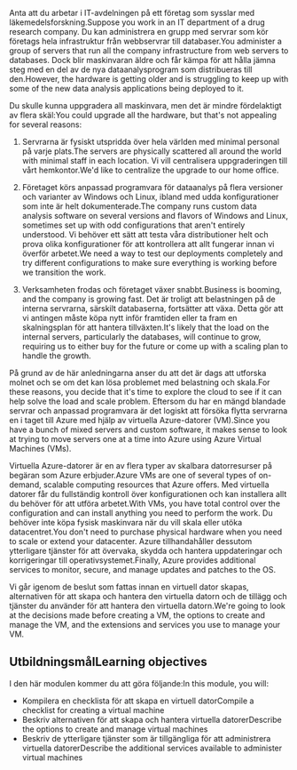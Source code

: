 <span data-ttu-id="07d17-101">Anta att du arbetar i IT-avdelningen på ett företag som sysslar med läkemedelsforskning.</span><span class="sxs-lookup"><span data-stu-id="07d17-101">Suppose you work in an IT department of a drug research company.</span></span> <span data-ttu-id="07d17-102">Du kan administrera en grupp med servrar som kör företags hela infrastruktur från webbservrar till databaser.</span><span class="sxs-lookup"><span data-stu-id="07d17-102">You administer a group of servers that run all the company infrastructure from web servers to databases.</span></span> <span data-ttu-id="07d17-103">Dock blir maskinvaran äldre och får kämpa för att hålla jämna steg med en del av de nya dataanalysprogram som distribueras till den.</span><span class="sxs-lookup"><span data-stu-id="07d17-103">However, the hardware is getting older and is struggling to keep up with some of the new data analysis applications being deployed to it.</span></span>

<span data-ttu-id="07d17-104">Du skulle kunna uppgradera all maskinvara, men det är mindre fördelaktigt av flera skäl:</span><span class="sxs-lookup"><span data-stu-id="07d17-104">You could upgrade all the hardware, but that's not appealing for several reasons:</span></span>

1. <span data-ttu-id="07d17-105">Servrarna är fysiskt utspridda över hela världen med minimal personal på varje plats.</span><span class="sxs-lookup"><span data-stu-id="07d17-105">The servers are physically scattered all around the world with minimal staff in each location.</span></span> <span data-ttu-id="07d17-106">Vi vill centralisera uppgraderingen till vårt hemkontor.</span><span class="sxs-lookup"><span data-stu-id="07d17-106">We'd like to centralize the upgrade to our home office.</span></span>

1. <span data-ttu-id="07d17-107">Företaget körs anpassad programvara för dataanalys på flera versioner och varianter av Windows och Linux, ibland med udda konfigurationer som inte är helt dokumenterade.</span><span class="sxs-lookup"><span data-stu-id="07d17-107">The company runs custom data analysis software on several versions and flavors of Windows and Linux, sometimes set up with odd configurations that aren't entirely understood.</span></span> <span data-ttu-id="07d17-108">Vi behöver ett sätt att testa våra distributioner helt och prova olika konfigurationer för att kontrollera att allt fungerar innan vi överför arbetet.</span><span class="sxs-lookup"><span data-stu-id="07d17-108">We need a way to test our deployments completely and try different configurations to make sure everything is working before we transition the work.</span></span>

1. <span data-ttu-id="07d17-109">Verksamheten frodas och företaget växer snabbt.</span><span class="sxs-lookup"><span data-stu-id="07d17-109">Business is booming, and the company is growing fast.</span></span> <span data-ttu-id="07d17-110">Det är troligt att belastningen på de interna servrarna, särskilt databaserna, fortsätter att växa. Detta gör att vi antingen måste köpa nytt inför framtiden eller ta fram en skalningsplan för att hantera tillväxten.</span><span class="sxs-lookup"><span data-stu-id="07d17-110">It's likely that the load on the internal servers, particularly the databases, will continue to grow, requiring us to either buy for the future or come up with a scaling plan to handle the growth.</span></span>

<span data-ttu-id="07d17-111">På grund av de här anledningarna anser du att det är dags att utforska molnet och se om det kan lösa problemet med belastning och skala.</span><span class="sxs-lookup"><span data-stu-id="07d17-111">For these reasons, you decide that it's time to explore the cloud to see if it can help solve the load and scale problem.</span></span> <span data-ttu-id="07d17-112">Eftersom du har en mängd blandade servrar och anpassad programvara är det logiskt att försöka flytta servrarna en i taget till Azure med hjälp av virtuella Azure-datorer (VM).</span><span class="sxs-lookup"><span data-stu-id="07d17-112">Since you have a bunch of mixed servers and custom software, it makes sense to look at trying to move servers one at a time into Azure using Azure Virtual Machines (VMs).</span></span>

<span data-ttu-id="07d17-113">Virtuella Azure-datorer är en av flera typer av skalbara datorresurser på begäran som Azure erbjuder.</span><span class="sxs-lookup"><span data-stu-id="07d17-113">Azure VMs are one of several types of on-demand, scalable computing resources that Azure offers.</span></span> <span data-ttu-id="07d17-114">Med virtuella datorer får du fullständig kontroll över konfigurationen och kan installera allt du behöver för att utföra arbetet.</span><span class="sxs-lookup"><span data-stu-id="07d17-114">With VMs, you have total control over the configuration and can install anything you need to perform the work.</span></span> <span data-ttu-id="07d17-115">Du behöver inte köpa fysisk maskinvara när du vill skala eller utöka datacentret.</span><span class="sxs-lookup"><span data-stu-id="07d17-115">You don't need to purchase physical hardware when you need to scale or extend your datacenter.</span></span> <span data-ttu-id="07d17-116">Azure tillhandahåller dessutom ytterligare tjänster för att övervaka, skydda och hantera uppdateringar och korrigeringar till operativsystemet.</span><span class="sxs-lookup"><span data-stu-id="07d17-116">Finally, Azure provides additional services to monitor, secure, and manage updates and patches to the OS.</span></span>

<span data-ttu-id="07d17-117">Vi går igenom de beslut som fattas innan en virtuell dator skapas, alternativen för att skapa och hantera den virtuella datorn och de tillägg och tjänster du använder för att hantera den virtuella datorn.</span><span class="sxs-lookup"><span data-stu-id="07d17-117">We're going to look at the decisions made before creating a VM, the options to create and manage the VM, and the extensions and services you use to manage your VM.</span></span>

## <a name="learning-objectives"></a><span data-ttu-id="07d17-118">Utbildningsmål</span><span class="sxs-lookup"><span data-stu-id="07d17-118">Learning objectives</span></span>

<span data-ttu-id="07d17-119">I den här modulen kommer du att göra följande:</span><span class="sxs-lookup"><span data-stu-id="07d17-119">In this module, you will:</span></span>

- <span data-ttu-id="07d17-120">Kompilera en checklista för att skapa en virtuell dator</span><span class="sxs-lookup"><span data-stu-id="07d17-120">Compile a checklist for creating a virtual machine</span></span>
- <span data-ttu-id="07d17-121">Beskriv alternativen för att skapa och hantera virtuella datorer</span><span class="sxs-lookup"><span data-stu-id="07d17-121">Describe the options to create and manage virtual machines</span></span>
- <span data-ttu-id="07d17-122">Beskriv de ytterligare tjänster som är tillgängliga för att administrera virtuella datorer</span><span class="sxs-lookup"><span data-stu-id="07d17-122">Describe the additional services available to administer virtual machines</span></span>